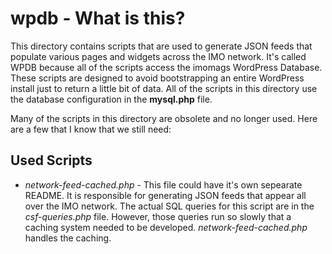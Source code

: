 # wpdb - What is this?

This directory contains scripts that are used to generate JSON feeds that populate various pages and widgets across the IMO network. It's called WPDB because all of the scripts access the imomags WordPress Database. These scripts are designed to avoid bootstrapping an entire WordPress install just to return a little bit of data. All of the scripts in this directory use the database configuration in the **mysql.php** file. 

Many of the scripts in this directory are obsolete and no longer used. Here are a few that I know that we still need:

## Used Scripts

* *network-feed-cached.php* - This file could have it's own sepearate README. It is responsible for generating JSON feeds that appear all over the IMO network. The actual SQL queries for this script are in the *csf-queries.php* file. However, those queries run so slowly that a caching system needed to be developed. *network-feed-cached.php* handles the caching.

